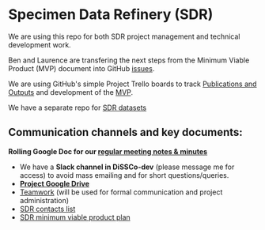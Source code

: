# Specimen Data Refinery (SDR)
We are using this repo for both SDR project management and technical development work.

Ben and Laurence are transfering the next steps from the Minimum Viable Product (MVP) document into GitHub [issues](https://github.com/DiSSCo/SDR/issues). 

We are using GitHub's simple Project Trello boards to track [Publications and Outputs](https://github.com/DiSSCo/SDR/projects/2) and development of the [MVP](https://github.com/DiSSCo/SDR/projects/1).

We have a separate repo for [SDR datasets](https://github.com/DiSSCo/sdr-datasets)

## Communication channels and key documents:

   **Rolling Google Doc for our [regular meeting notes & minutes](https://docs.google.com/document/d/1iYDDnXsDy34HSTFqjIbJeYXe0J4bHp-8VZHzOVTY8Yw)**
-   We have a **Slack channel in DiSSCo-dev** (please message me for access) to avoid mass emailing and for short questions/queries.
-   **[Project Google Drive](https://drive.google.com/drive/folders/13le9Ns5prwy1Zs1dV4YZ2ykXkXnaqTJg?usp=sharing)**
-   [Teamwork](https://dissco.teamwork.com/#/tasklists/1782802) (will be used for formal communication and project administration)
-   [SDR contacts list](https://docs.google.com/spreadsheets/d/1L2nJ4DMrUGAG3GjB2R9D9wPRz9cUzhXkGzaMDngdix8)
-   [SDR minimum viable product plan](https://docs.google.com/document/d/1sNclNbnMJrIVWeV1-9Rikd3SUX00T2x3L5-Lwqcyx6A)
